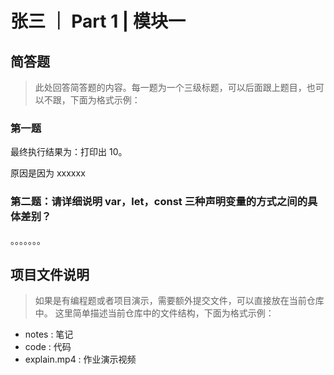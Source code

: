 # 张三 ｜ Part 1 | 模块一

## 简答题

> 此处回答简答题的内容。每一题为一个三级标题，可以后面跟上题目，也可以不跟，下面为格式示例：

### 第一题

最终执行结果为：打印出 10。

原因是因为 xxxxxx

### 第二题：请详细说明 var，let，const 三种声明变量的方式之间的具体差别？

。。。。。。。

## 项目文件说明

> 如果是有编程题或者项目演示，需要额外提交文件，可以直接放在当前仓库中。
> 这里简单描述当前仓库中的文件结构，下面为格式示例：

- notes : 笔记
- code : 代码
- explain.mp4 : 作业演示视频